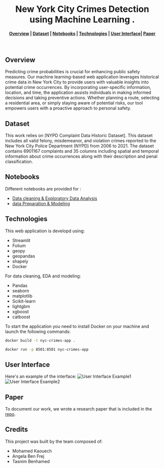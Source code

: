 <h1 align="center">
  <br>
  New York City Crimes Detection using Machine Learning .

</h1>

<div align="center">
  <h4>
    <a href="#Overview">Overview</a> |
    <a href="#dataset">Dataset</a> |
    <a href="#Research">Notebooks</a> |
    <a href="#technologies">Technologies</a> |
    <a href="#User Interface">User Interface</a>|
    <a href="#paper">Paper</a>
  </h4>
</div>

<br>

## Overview

 Predicting crime probabilities is crucial for enhancing public safety measures. Our machine learning-based web application leverages historical crime data in New York City to provide users with valuable insights into potential crime occurrences. By incorporating user-specific information, location, and time, the application assists individuals in making informed decisions and taking preventive actions. Whether planning a route, selecting a residential area, or simply staying aware of potential risks, our tool empowers users with a proactive approach to personal safety.

## Dataset

This work relies on [NYPD Complaint Data Historic Dataset]. This dataset includes all valid felony, misdemeanor, and violation crimes reported to the New York City Police Department (NYPD) from 2006 to 2021. The dataset contains 6901167 complaints and 35 columns including spatial and temporal information about crime occurrences along with their description and penal classification.

## Notebooks

Different notebooks are provided for :
- [Data cleaning & Exploratory Data Analysis](https://github.com/KaouechMohamed/NYC-Crimes-Application/blob/main/research/EDA.ipynb)
- [data Preparation & Modeling](https://github.com/KaouechMohamed/NYC-Crimes-Application/blob/main/research/Modeling.ipynb)

## Technologies

This web application is developd using:
- Streamlit
- Folium
- geopy
- geopandas
- shapely
- Docker

For data cleaning, EDA and modeling:
- Pandas
- seaborn
- matplotlib
- Scikit-learn
- lightgbm
- xgboost
- catboost

To start the application you need to install Docker on your machine and launch the following commands:
```sh
docker build -t nyc-crimes-app .
```
```sh
docker run -p 8501:8501 nyc-crimes-app
```

## User Interface



Here's an example of the interface:
![User Interface Example1](images/interface2.PNG)
![User Interface Example2](images/interface1.PNG)


## Paper

To document our work, we wrote a research paper that is included in the [repo](https://github.com/KaouechMohamed/NYC-Crimes-Application/blob/main/docs/paper.pdf).

## Credits
This project was built by the team composed of:

- Mohamed Kaouech
- Angela Ben Frej
- Tasnim Benhamed 
